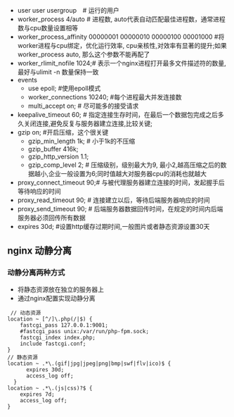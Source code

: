 - user user usergroup　# 运行的用户
- worker_process 4/auto # 进程数, auto代表自动匹配最佳进程数，通常进程数与cpu数量设置相等
- worker_process_affinity 00000001 00000010 00000100 00001000 #将worker进程与cpu绑定，优化运行效率, cpu亲核性,对效率有显著的提升;如果worker_process auto, 那么这个参数不能再配了
- worker_rlimit_nofile 1024;# 表示一个nginx进程打开最多文件描述符的数量,最好与ulimit -n 数量保持一致
- events
  - use epoll; #使用epoll模式
  - worker_connections 10240; #每个进程最大并发连接数
  - multi_accept on; # 尽可能多的接受请求
- keepalive_timeout 60; # 指定连接生存时间，在最后一个数据包完成之后多久关闭连接,避免反复与服务器建立连接,比较关键;
- gzip on; #开启压缩，这个很关键
  - gzip_min_length 1k; # 小于1k的不压缩
  - gzip_buffer 416k;
  - gzip_http_version 1.1;
  - gzip_comp_level 2; # 压缩级别，级别最大为9, 最小2,越高压缩之后的数据越小,企业一般设置为6;同时值越大对服务器cpu的消耗也就越大
- proxy_connect_timeout 90;# 与被代理服务器建立连接的时间，发起握手后等待响应的时间
- proxy_read_timeout 90; # 连接建立以后，等待后端服务器响应的时间
- proxy_send_timeout 90; # 后端服务器数据回传时间，在规定的时间内后端服务器必须回传所有数据
- expires 30d; #设置http缓存过期时间,一般图片或者静态资源设置30天

## nginx 动静分离
### 动静分离两种方式
- 将静态资源放在独立的服务器上
- 通过nginx配置实现动静分离
```
 // 动态资源
location ~ [^/]\.php(/|$) {
    fastcgi_pass 127.0.0.1:9001;
    #fastcgi_pass unix:/var/run/php-fpm.sock;
    fastcgi_index index.php;
    include fastcgi.conf;
}
// 静态资源
location ~ .*\.(gif|jpg|jpeg|png|bmp|swf|flv|ico)$ {
      expires 30d;
      access_log off;
  }   
location ~ .*\.(js|css)?$ {
    expires 7d;
    access_log off;
}
```
